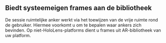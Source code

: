 ## <a name="providing-native-frames-to-the-library"></a>Biedt systeemeigen frames aan de bibliotheek

De sessie ruimtelijke anker werkt via het toewijzen van de vrije ruimte rond de gebruiker. Hiermee voorkomt u om te bepalen waar ankers zich bevinden. Op niet-HoloLens-platforms dient u frames uit AR-bibliotheek van uw platform.
